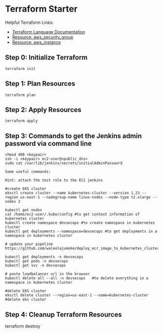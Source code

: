# Terraform Starter

Helpful Terraform Links:

- [Terraform Language Documentation](https://www.terraform.io/docs/language/index.html)
- [Resource: aws_security_group](https://registry.terraform.io/providers/hashicorp/aws/latest/docs/resources/security_group)
- [Resource: aws_instance](https://registry.terraform.io/providers/hashicorp/aws/latest/docs/resources/instance)

## Step 0: Initialize Terraform

```
terraform init
```

## Step 1: Plan Resources

```
terraform plan 
```

## Step 2: Apply Resources

```
terraform apply 
```

## Step 3: Commands to get the Jenkins admin password via command line

```
chmod 400 <keypair>
ssh -i <keypair> ec2-user@<public_dns>
sudo cat /var/lib/jenkins/secrets/initialAdminPassword

Some useful commands:

Hint: attach the test role to the EC2 jenkins

#create EKS cluster
eksctl create cluster --name kubernetes-cluster --version 1.23 --region us-east-1 --nodegroup-name linux-nodes --node-type t2.xlarge --nodes 2 

kubectl get nodes
cat /home/ec2-user/.kube/config #to get context information of kubernetes cluster
kubectl create namespace devsecops #to create namespace in kubernetes cluster
kubectl get deployments --namespace=devsecops #to get deployments in a namespace in kubernetes cluster

# update your pipeline
https://github.com/waleolajumoke/deploy_ecr_image_to_kubernetes_cluster.git

kubectl get deployments -n devsecops
kubectl get pods -n devsecops
kubectl get svc -n devsecops

# paste loadbalancer url in the browser
kubectl delete all --all -n devsecops   #to delete everything in a namespace in kubernetes cluster

#delete EKS cluster
eksctl delete cluster --region=us-east-1 --name=kubernetes-cluster #delete eks cluster

```
## Step 4: Cleanup Terraform Resources
terraform destroy
